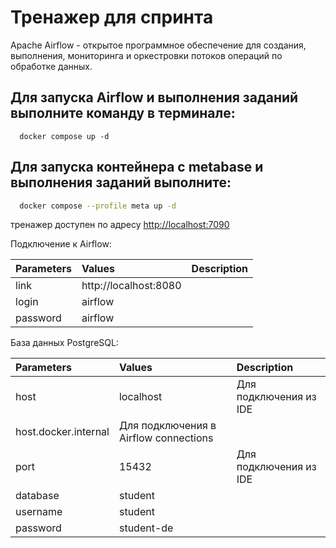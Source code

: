 # Тренажер для спринта

Apache Airflow - открытое программное обеспечение для создания, выполнения, мониторинга и оркестровки потоков операций по обработке данных.

## Для запуска Airflow и выполнения заданий выполните команду в терминале:

```shell
  docker compose up -d 
```

## Для запуска контейнера с metabase и выполнения заданий выполните:

```bash
  docker compose --profile meta up -d
```

тренажер доступен по адресу [http://localhost:7090](http://localhost:7090)

Подключение к Airflow:

|Parameters|Values|Description|
|:---------|:-----|:----------|
|link|http://localhost:8080||
| login     |airflow||
|password|airflow||

База данных PostgreSQL:

| Parameters         | Values  | Description                          |
|:-------------------|:---------|:--------------------------|
| host               |localhost| Для подключения из IDE               |
| host.docker.internal| Для подключения в Airflow connections|
| port               |15432| Для подключения из IDE               |
| database           |student|                                      |
| username           |student|                                      |
| password           |student-de|                                      |
